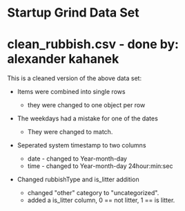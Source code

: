 # Startup Grind Data Set



# clean_rubbish.csv - done by: alexander kahanek

This is a cleaned version of the above data set:

+ Items were combined into single rows
	- they were changed to one object per row

+ The weekdays had a mistake for one of the dates
	- They were changed to match.

+ Seperated system timestamp to two columns
	- date - changed to Year-month-day
	- time - changed to Year-month-day 24hour:min:sec

+ Changed rubbishType and is_litter addition
	- changed "other" category to "uncategorized".
	- added a is_litter column, 0 == not litter, 1 == is litter.
